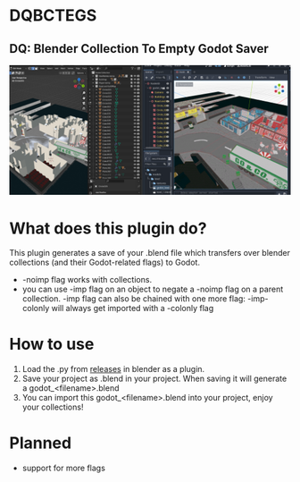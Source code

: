 # DQBCTEGS
## DQ: Blender Collection To Empty Godot Saver

![This is what the conversion looks like](./readme/preview.png)

# What does this plugin do?
This plugin generates a save of your .blend file which transfers over blender collections (and their Godot-related flags) to Godot.

- -noimp flag works with collections.
- you can use -imp flag on an object to negate a -noimp flag on a parent collection. -imp flag can also be chained with one more flag: -imp-colonly will always get imported with a -colonly flag

# How to use
1. Load the .py from [releases](https://github.com/SwatDoge/DQBCTEGS/tags) in blender as a plugin.
2. Save your project as .blend in your project. When saving it will generate a godot_\<filename\>.blend
3. You can import this godot_\<filename\>.blend into your project, enjoy your collections!

# Planned
- support for more flags

